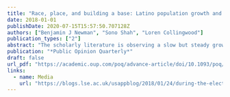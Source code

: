 ```yaml
---
title: "Race, place, and building a base: Latino population growth and the nascent trump campaign for president"
date: 2018-01-01
publishDate: 2020-07-15T15:57:50.707128Z
authors: ["Benjamin J Newman", "Sono Shah", "Loren Collingwood"]
publication_types: ["2"]
abstract: "The scholarly literature is observing a slow but steady growth in research exploring the effects of subnational economic inequality on political attitudes and behavior. Germane to this work is the assumption that citizens are aware of the level of inequality in their local residential context. At present, however, the evidence in support of this assumption is mixed. This article attempts to offer the literature improved tests of citizens’ awareness of local inequality by addressing a key limitation in past work—the discordance between the geographic unit underlying measures of the independent and dependent variables. Analyzing two national surveys employing a measure of perceived inequality scaled to the local level, the results suggest that citizens are indeed aware of the level of income inequality in their local environment and that the link between objective and perceived local inequality is most pronounced among lower income citizens."
publication: "*Public Opinion Quarterly*"
draft: false
url_pdf: "https://academic.oup.com/poq/advance-article/doi/10.1093/poq/nfx039/4782668?guestAccessKey=f2aab80d-1923-40ab-95f9-e785214f73ce"
links:
  - name: Media
    url: "https://blogs.lse.ac.uk/usappblog/2018/01/24/during-the-election-donald-trumps-racist-rhetoric-activated-the-fears-of-people-in-areas-with-growing-latino-populations/"
---
```


